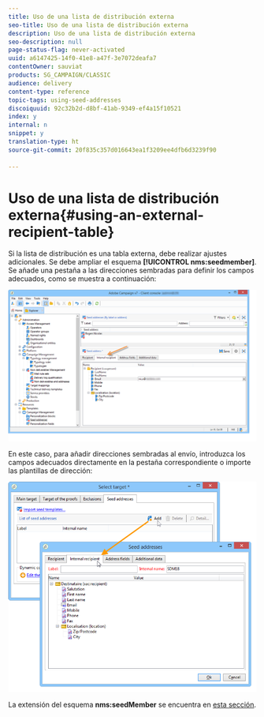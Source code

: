 ```yaml
---
title: Uso de una lista de distribución externa
seo-title: Uso de una lista de distribución externa
description: Uso de una lista de distribución externa
seo-description: null
page-status-flag: never-activated
uuid: a6147425-14f0-41e8-a47f-3e7072deafa7
contentOwner: sauviat
products: SG_CAMPAIGN/CLASSIC
audience: delivery
content-type: reference
topic-tags: using-seed-addresses
discoiquuid: 92c32b2d-d8bf-41ab-9349-ef4a15f10521
index: y
internal: n
snippet: y
translation-type: ht
source-git-commit: 20f835c357d016643ea1f3209ee4dfb6d3239f90

---
```



# Uso de una lista de distribución externa{#using-an-external-recipient-table}

Si la lista de distribución es una tabla externa, debe realizar ajustes adicionales. Se debe ampliar el esquema **[!UICONTROL nms:seedmember]**. Se añade una pestaña a las direcciones sembradas para definir los campos adecuados, como se muestra a continuación:

![](assets/s_ncs_user_seedlist_new_tab.png)

En este caso, para añadir direcciones sembradas al envío, introduzca los campos adecuados directamente en la pestaña correspondiente o importe las plantillas de dirección:

![](assets/s_ncs_user_seedlist_add_new_tab.png)

La extensión del esquema **nms:seedMember** se encuentra en [esta sección](../../configuration/using/seed-addresses.md).
